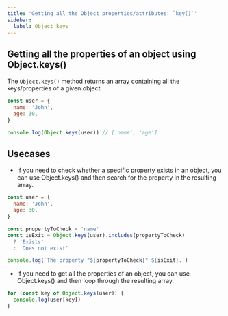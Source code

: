 ```yaml
---
title: 'Getting all the Object properties/attributes: `key()`'
sidebar:
  label: Object keys
---
```


## Getting all the properties of an object using Object.keys()

The `Object.keys()` method returns an array containing all the keys/properties of a given object.

```js
const user = {
  name: 'John',
  age: 30,
}

console.log(Object.keys(user)) // ['name', 'age']
```

## Usecases

- If you need to check whether a specific property exists in an object, you can use Object.keys() and then search for the property in the resulting array.

```js
const user = {
  name: 'John',
  age: 30,
}

const propertyToCheck = 'name'
const isExit = Object.keys(user).includes(propertyToCheck)
  ? 'Exists'
  : 'Does not exist'

console.log(`The property "${propertyToCheck}" ${isExit}.`)
```
- If you need to get all the properties of an object, you can use Object.keys() and then loop through the resulting array.
```js
for (const key of Object.keys(user)) {
  console.log(user[key])
}
```

